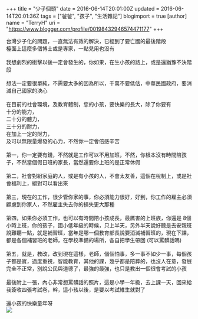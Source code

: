 +++
title = "少子個頭"
date = 2016-06-14T20:01:00Z
updated = 2016-06-14T20:01:36Z
tags = ["爸爸", "孩子", "生活雜記"]
blogimport = true 
[author]
	name = "TerryH"
	uri = "https://www.blogger.com/profile/00198432946574471177"
+++

台灣少子化的問題，一直無法有效的解決，已經到了要亡國的最後階段<br />檯面上這麼多個博士或是專家，一點兒用也沒有<br /><br />我想劇烈的衝擊以後一定會發生的，你如果，在生小孩的路上，或是還猶豫不決階段<br /><br />想法一定要很單純，不需要太多的因為所以，千萬不要低估，中華民國政府，要消滅自己國家的決心<br /><br />在目前的社會環境，及教育體制，您的小孩，要快樂的長大，除了你要有<br />十分的能力，<br />二十分的體力，<br />三十分的耐力，<br />在加上一定的財力，<br />及可以無限量爆發的心力，不然你一定會倍感辛苦<br /><br />第一，你一定要有錢，不然就是工作可以不用加班，不然，你根本沒有時間陪孩子，不然當個假日班的家長，當然還要你上班的是正常休假<br /><br />第二，社會對組家庭的人，或是有小孩的人，不會太友善，這個在稅制上，或是社會福利上，絕對可以看出來<br /><br />第三，現在的工作，很少管你家的事，你必須能力很好，好到，你工作的雇主必須顧慮到你家人，不然雇主失去你的損失更大那種<br /><br />第四，如果你必須工作，也可以有時間陪小孩成長，最厲害的上班族，你還是 8個小時上班，你的孩子，國小低年級的時候，只上半天，另外半天說好聽是去安親班<br />說難聽一點，就是補習班，當年是哪一個教育部長說要消滅補習班的，現在下課，都是各個補習班的老師，在學校準備的場所，各自把學生帶回 (可以罵髒話嗎)<br /><br />第五，就是，教改，改到現在這樣，老師，個個怕事，多一事不如少一事，每個孩子都是寶，過度重視，智能教育，其他的課，幾乎都是陪葬的，也沒人在意，發展完全不正常，別說公民與道德了，最強的最強，也只是教出一個很會考試的小孩<br /><br />最後附上一張，內心非常想罵髒話的照片，這是小學一年級，去上課一天，回來給我簽收四張考試卷，幹，這小孩以後，是要以考試維生就對了<br /><br />還小孩的快樂童年呀<br /><a href="https://4.bp.blogspot.com/-THQDn11R4D0/V2DEmPG56oI/AAAAAAAAFXc/_6xsEKqZu_gkrsqiDMHuoFnH_rY2xp--wCKgB/s1600/20160614_212510.jpg" imageanchor="1" ><img border="0" src="https://4.bp.blogspot.com/-THQDn11R4D0/V2DEmPG56oI/AAAAAAAAFXc/_6xsEKqZu_gkrsqiDMHuoFnH_rY2xp--wCKgB/s640/20160614_212510.jpg" /></a><br /><br /><br />
